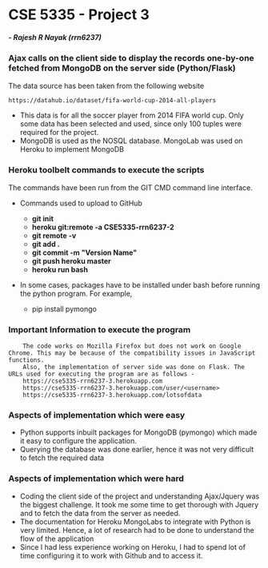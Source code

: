 # CSE 5335 - Project 3
##### - Rajesh R Nayak (rrn6237)



### Ajax calls on the client side to display the records one-by-one fetched from MongoDB on the server side (Python/Flask)

The data source has been taken from the following website
```sh
https://datahub.io/dataset/fifa-world-cup-2014-all-players
```
- This data is for all the soccer player from 2014 FIFA world cup. Only some data has been selected and used, since only 100 tuples were required for the project.
- MongoDB is used as the NOSQL database. MongoLab was used on Heroku to implement MongoDB

### Heroku toolbelt commands to execute the scripts

The commands have been run from the GIT CMD command line interface.
- Commands used to upload to GitHub
     - **git init**
     - **heroku git:remote -a CSE5335-rrn6237-2**
     - **git remote -v**
     - **git add .**
     - **git commit -m "Version Name"**
     - **git push heroku master**
     - **heroku run bash**

- In some cases, packages have to be installed under bash before running the python program. For example,
    - pip install pymongo

### Important Information to execute the program
        The code works on Mozilla Firefox but does not work on Google Chrome. This may be because of the compatibility issues in JavaScript functions.
        Also, the implementation of server side was done on Flask. The URLs used for executing the program are as follows - 
        https://cse5335-rrn6237-3.herokuapp.com
        https://cse5335-rrn6237-3.herokuapp.com/user/<username>
        https://cse5335-rrn6237-3.herokuapp.com/lotsofdata
        
### Aspects of implementation which were easy 

- Python supports inbuilt packages for MongoDB (pymongo) which made it easy to configure the application.
- Querying the database was done earlier, hence it was not very difficult to fetch the required data

### Aspects of implementation which were hard

- Coding the client side of the project and understanding Ajax/Jquery was the biggest challenge. It took me some time to get thorough with Jquery and to fetch the data from the server as needed.
- The documentation for Heroku MongoLabs to integrate with Python is very limited. Hence, a lot of research had to be done to understand the flow of the application
- Since I had less experience working on Heroku, I had to spend lot of time configuring it to work with Github and to access it.
